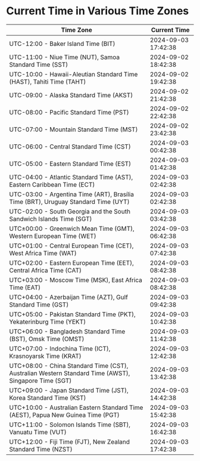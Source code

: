 # Current Time in Various Time Zones

| Time Zone | Current Time |
|-----------|--------------|
| UTC-12:00 - Baker Island Time (BIT) | 2024-09-03 17:42:38 |
| UTC-11:00 - Niue Time (NUT), Samoa Standard Time (SST) | 2024-09-02 18:42:38 |
| UTC-10:00 - Hawaii-Aleutian Standard Time (HAST), Tahiti Time (TAHT) | 2024-09-02 19:42:38 |
| UTC-09:00 - Alaska Standard Time (AKST) | 2024-09-02 21:42:38 |
| UTC-08:00 - Pacific Standard Time (PST) | 2024-09-02 22:42:38 |
| UTC-07:00 - Mountain Standard Time (MST) | 2024-09-02 23:42:38 |
| UTC-06:00 - Central Standard Time (CST) | 2024-09-03 00:42:38 |
| UTC-05:00 - Eastern Standard Time (EST) | 2024-09-03 01:42:38 |
| UTC-04:00 - Atlantic Standard Time (AST), Eastern Caribbean Time (ECT) | 2024-09-03 02:42:38 |
| UTC-03:00 - Argentina Time (ART), Brasília Time (BRT), Uruguay Standard Time (UYT) | 2024-09-03 02:42:38 |
| UTC-02:00 - South Georgia and the South Sandwich Islands Time (SGT) | 2024-09-03 03:42:38 |
| UTC±00:00 - Greenwich Mean Time (GMT), Western European Time (WET) | 2024-09-03 06:42:38 |
| UTC+01:00 - Central European Time (CET), West Africa Time (WAT) | 2024-09-03 07:42:38 |
| UTC+02:00 - Eastern European Time (EET), Central Africa Time (CAT) | 2024-09-03 08:42:38 |
| UTC+03:00 - Moscow Time (MSK), East Africa Time (EAT) | 2024-09-03 08:42:38 |
| UTC+04:00 - Azerbaijan Time (AZT), Gulf Standard Time (GST) | 2024-09-03 09:42:38 |
| UTC+05:00 - Pakistan Standard Time (PKT), Yekaterinburg Time (YEKT) | 2024-09-03 10:42:38 |
| UTC+06:00 - Bangladesh Standard Time (BST), Omsk Time (OMST) | 2024-09-03 11:42:38 |
| UTC+07:00 - Indochina Time (ICT), Krasnoyarsk Time (KRAT) | 2024-09-03 12:42:38 |
| UTC+08:00 - China Standard Time (CST), Australian Western Standard Time (AWST), Singapore Time (SGT) | 2024-09-03 13:42:38 |
| UTC+09:00 - Japan Standard Time (JST), Korea Standard Time (KST) | 2024-09-03 14:42:38 |
| UTC+10:00 - Australian Eastern Standard Time (AEST), Papua New Guinea Time (PGT) | 2024-09-03 15:42:38 |
| UTC+11:00 - Solomon Islands Time (SBT), Vanuatu Time (VUT) | 2024-09-03 16:42:38 |
| UTC+12:00 - Fiji Time (FJT), New Zealand Standard Time (NZST) | 2024-09-03 17:42:38 |
